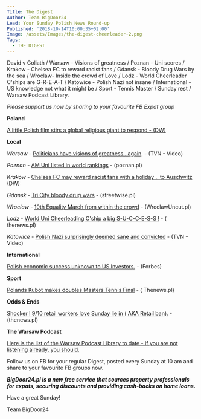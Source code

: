 ```yaml
---
Title: The Digest
Author: Team BigDoor24
Lead: Your Sunday Polish News Round-up
Published: '2018-10-14T10:00:35+02:00'
Image: /assets/Images/the-digest-cheerleader-2.png
Tags:
  - THE DIGEST
---
```

David v Goliath / Warsaw - Visions of greatness / Poznan - Uni scores / Krakow - Chelsea FC to reward racist fans / Gdansk - Bloody Drug Wars by the sea / Wroclaw- Inside the crowd of Love / Lodz - World Cheerleader C'ships are G-R-E-A-T / Katowice - Polish Nazi not insane / International - US knowledge not what it might be / Sport - Tennis Master / Sunday rest / Warsaw Podcast Library.

_Please support us now by sharing to your favourite FB Expat group_

<div class="sharethis-inline-share-buttons"></div>

**Poland**

[A little Polish film stirs a global religious giant to respond - (DW)](https://www.dw.com/en/poland-film-stokes-debate-about-sexual-abuse/a-45709171)

**Local**

_Warsaw_ - [Politicians have visions of greatness.. again](https://www.tvn24.pl/tvn24-news-in-english,157,m/candidates-for-mayor-of-warsaw-shared-their-visions-in-a-tv-debate,875775.html). - (TVN - Video)

_Poznan_ -  [AM Uni listed in world rankings](http://www.poznan.pl/mim/studia/en/news/amu-in-the-times-higher-education-world-university-rankings-2019,124445.html) - (poznan.pl)

_Krakow_ - [Chelsea FC may reward racist fans with a holiday .. to Auschwitz](https://www.dw.com/en/chelsea-fc-considers-auschwitz-lesson-for-racist-fans/a-45854839) (DW)

_Gdansk_ - [Tri City bloody drug wars](http://streetwise.pl/2018/10/09/tricitys-silent-war-with-violent-drug-traffickers/) - (streetwise.pl)

_Wroclaw_ - [10th Equality March from within the crowd](http://wroclawuncut.com/2018/10/12/10th-equality-march-the-view-from-inside/) - (WroclawUncut.pl)

_Lodz_ - [World Uni Cheerleading C'ship a big S-U-C-C-E-S-S !](http://thenews.pl/1/5/Artykul/386147,Poland%E2%80%99s-Lodz-hosts-400-cheerleaders-from-13-countries)   - ( thenews.pl)

_Katowice_ - [Polish Nazi surprisingly deemed sane and convicted](https://www.tvn24.pl/tvn24-news-in-english,157,m/first-conviction-in-hitler-s-birthday-anniversary-celebration-by-far-right-organisation,875400.html) - (TVN - Video)

**International**

[Polish economic success unknown to US Investors.](https://www.forbes.com/sites/rogeraitken/2018/10/10/americans-grossly-underestimate-polands-economic-strength-diverges-with-true-picture/) - (Forbes) 

**Sport**

[Polands Kubot makes doubles Masters Tennis Final](http://thenews.pl/1/5/Artykul/387059,Tennis-Poland%E2%80%99s-Kubot-makes-Shanghai-Masters-doubles-final) - ( Thenews.pl)

**Odds & Ends**

[Shocker ! 9/10 retail workers love Sunday lie in ( AKA Retail ban).](http://thenews.pl/1/12/Artykul/386861,Nine-in-10-Polish-retail-staff-happy-with-Sunday-trade-limit) -  (thenews.pl)

**The Warsaw Podcast**

[Here is the list of the Warsaw Podcast Library to date - If you are not listening already, you should. ](https://www.spreaker.com/show/warsaw-podcast_1)

Follow us on FB for your regular Digest, posted every Sunday at 10 am and share to your favourite FB groups now.

_**BigDoor24.pl is a new free service that sources property professionals for expats, securing discounts and providing cash-backs on home loans.**_

Have a great Sunday!

Team BigDoor24
